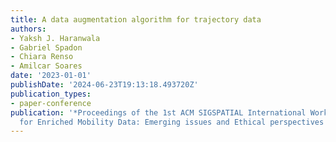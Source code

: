 ```yaml
---
title: A data augmentation algorithm for trajectory data
authors:
- Yaksh J. Haranwala
- Gabriel Spadon
- Chiara Renso
- Amilcar Soares
date: '2023-01-01'
publishDate: '2024-06-23T19:13:18.493720Z'
publication_types:
- paper-conference
publication: '*Proceedings of the 1st ACM SIGSPATIAL International Workshop on Methods
  for Enriched Mobility Data: Emerging issues and Ethical perspectives 2023*'
---
```

